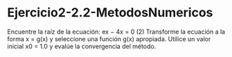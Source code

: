 # Ejercicio2-2.2-MetodosNumericos
Encuentre la raíz de la ecuación:
ex − 4x = 0	(2)
Transforme la ecuación a la forma x = g(x) y seleccione una función g(x) apropiada. Utilice un valor inicial x0 = 1.0 y evalúe la convergencia del método.

